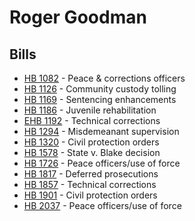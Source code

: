 # Roger Goodman
## Bills
* [HB 1082](bill/2021-22/hb/1082/) - Peace & corrections officers
* [HB 1126](bill/2021-22/hb/1126/) - Community custody tolling
* [HB 1169](bill/2021-22/hb/1169/) - Sentencing enhancements
* [HB 1186](bill/2021-22/hb/1186/) - Juvenile rehabilitation
* [EHB 1192](bill/2021-22/ehb/1192/) - Technical corrections
* [HB 1294](bill/2021-22/hb/1294/) - Misdemeanant supervision
* [HB 1320](bill/2021-22/hb/1320/) - Civil protection orders
* [HB 1578](bill/2021-22/hb/1578/) - State v. Blake decision
* [HB 1726](bill/2021-22/hb/1726/) - Peace officers/use of force
* [HB 1817](bill/2021-22/hb/1817/) - Deferred prosecutions
* [HB 1857](bill/2021-22/hb/1857/) - Technical corrections
* [HB 1901](bill/2021-22/hb/1901/) - Civil protection orders
* [HB 2037](bill/2021-22/hb/2037/) - Peace officers/use of force
